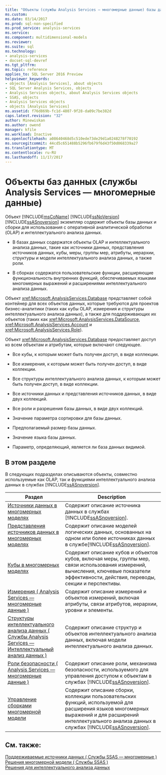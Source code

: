```yaml
---
title: "Объекты (службы Analysis Services — многомерные данные) базы данных | Документы Microsoft"
ms.custom: 
ms.date: 03/14/2017
ms.prod: sql-non-specified
ms.prod_service: analysis-services
ms.service: 
ms.component: multidimensional-models
ms.reviewer: 
ms.suite: sql
ms.technology:
- analysis-services
- docset-sql-devref
ms.tgt_pltfrm: 
ms.topic: reference
applies_to: SQL Server 2016 Preview
helpviewer_keywords:
- objects [Analysis Services], about objects
- SQL Server Analysis Services, objects
- Analysis Services objects, about Analysis Services objects
- SSAS, objects
- Analysis Services objects
- objects [Analysis Services]
ms.assetid: f76d869b-fc1d-4807-9f28-da09c7be382d
caps.latest.revision: "32"
author: Minewiskan
ms.author: owend
manager: kfile
ms.workload: Inactive
ms.openlocfilehash: a08640468d5c510ede73de29d1a0248278f70192
ms.sourcegitcommit: 44cd5c651488b5296fb679f6d43f50d068339a27
ms.translationtype: MT
ms.contentlocale: ru-RU
ms.lasthandoff: 11/17/2017
---
```

# <a name="database-objects-analysis-services---multidimensional-data"></a>Объекты баз данных (службы Analysis Services — многомерные данные)
  Объект [!INCLUDE[msCoName](../../../includes/msconame-md.md)] [!INCLUDE[ssNoVersion](../../../includes/ssnoversion-md.md)] [!INCLUDE[ssASnoversion](../../../includes/ssasnoversion-md.md)] экземпляр содержит объекты базы данных и сборки для использования с оперативной аналитической обработки (OLAP) и интеллектуального анализа данных.  
  
-   В базах данных содержатся объекты OLAP и интеллектуального анализа данных, такие как источники данных, представления источников данных, кубы, меры, группы мер, атрибуты, иерархии, структуры и модели интеллектуального анализа данных, а также роли.  
  
-   В сборках содержатся пользовательские функции, расширяющие функциональность внутренних функций, обеспечиваемых языками многомерных выражений и расширениями интеллектуального анализа данных.  
  
 Объект <xref:Microsoft.AnalysisServices.Database> представляет собой контейнер для всех объектов данных, которые требуются для проектов бизнес-аналитики (таких как кубы OLAP, измерения и структуры интеллектуального анализа данных), а также для поддерживающих их объектов (таких как <xref:Microsoft.AnalysisServices.DataSource>, <xref:Microsoft.AnalysisServices.Account> и <xref:Microsoft.AnalysisServices.Role>).  
  
 Объект <xref:Microsoft.AnalysisServices.Database> предоставляет доступ ко всем объектам и атрибутам, которые включают следующее.  
  
-   Все кубы, к которым может быть получен доступ, в виде коллекции.  
  
-   Все измерения, к которым может быть получен доступ, в виде коллекции.  
  
-   Все структуры интеллектуального анализа данных, к которым может быть получен доступ, в виде коллекции.  
  
-   Все источники данных и представления источников данных, в виде двух коллекций.  
  
-   Все роли и разрешения базы данных, в виде двух коллекций.  
  
-   Значение параметра сортировки для базы данных.  
  
-   Предполагаемый размер базы данных.  
  
-   Значение языка базы данных.  
  
-   Параметр, определяющий, является ли база данных видимой.  
  
## <a name="in-this-section"></a>В этом разделе  
 В следующих подразделах описываются объекты, совместно используемые как OLAP, так и функциями интеллектуального анализа данных в службах [!INCLUDE[ssASnoversion](../../../includes/ssasnoversion-md.md)].  
  
|Раздел|Description|  
|-----------|-----------------|  
|[Источники данных в многомерных моделях](../../../analysis-services/multidimensional-models/data-sources-in-multidimensional-models.md)|Содержит описание источника данных в службах [!INCLUDE[ssASnoversion](../../../includes/ssasnoversion-md.md)].|  
|[Представления источников данных в многомерных моделях](../../../analysis-services/multidimensional-models/data-source-views-in-multidimensional-models.md)|Содержит описание моделей логических данных, основанных на одном или более источниках данных в службе[!INCLUDE[ssASnoversion](../../../includes/ssasnoversion-md.md)].|  
|[Кубы в многомерных моделях](../../../analysis-services/multidimensional-models/cubes-in-multidimensional-models.md)|Содержит описание кубов и объектов кубов, включая меры, группы мер, связи использования измерений, вычисления, ключевые показатели эффективности, действия, переводы, секции и перспективы.|  
|[Измерения &#40; Analysis Services — многомерные данные &#41;](../../../analysis-services/multidimensional-models-olap-logical-dimension-objects/dimensions-analysis-services-multidimensional-data.md)|Содержит описание измерений и объектов измерений, включая атрибуты, связи атрибутов, иерархии, уровни и элементы.|  
|[Структуры интеллектуального анализа данных &#40; Службы Analysis Services — Интеллектуальный анализ данных &#41;](../../../analysis-services/data-mining/mining-structures-analysis-services-data-mining.md)|Содержит описание структур и объектов интеллектуального анализа данных, включая модели интеллектуального анализа данных.|  
|[Роли безопасности &#40; Analysis Services — многомерные данные &#41;](../../../analysis-services/multidimensional-models/olap-logical/security-roles-analysis-services-multidimensional-data.md)|Содержит описание роли, механизма безопасности, используемого для управления доступом к объектам в службах [!INCLUDE[ssASnoversion](../../../includes/ssasnoversion-md.md)].|  
|[Управление сборками многомерной модели](../../../analysis-services/multidimensional-models/multidimensional-model-assemblies-management.md)|Содержит описание сборки, коллекции пользовательских функций, используемой для расширения языков многомерных выражений и для расширений интеллектуального анализа данных в службах [!INCLUDE[ssASnoversion](../../../includes/ssasnoversion-md.md)].|  
  
## <a name="see-also"></a>См. также:  
 [Поддерживаемые источники данных &#40; Службы SSAS — многомерные &#41;](../../../analysis-services/multidimensional-models/supported-data-sources-ssas-multidimensional.md)   
 [Решения многомерной модели &#40; Службы SSAS &#41;](../../../analysis-services/multidimensional-models/multidimensional-model-solutions-ssas.md)   
 [Решения для интеллектуального анализа данных](../../../analysis-services/data-mining/data-mining-solutions.md)  
  
  
